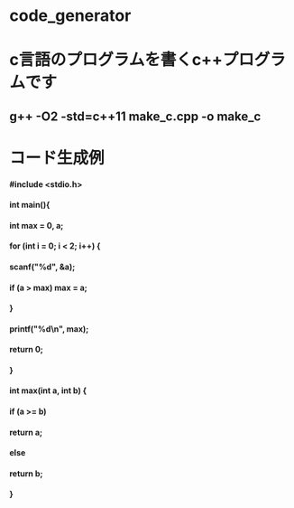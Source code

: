 # code_generator
# c言語のプログラムを書くc++プログラムです
## g++ -O2 -std=c++11 make_c.cpp -o make_c

# コード生成例

#### #include <stdio.h>
#### int main(){
#### int max = 0, a;
#### for (int i = 0; i < 2; i++) {
#### scanf("%d", &a);
#### if (a > max) max = a;
#### }
#### printf("%d\n", max);
#### return 0;
#### }
#### int max(int a, int b) {
  #### if (a >= b)
  #### return a;
  #### else
  #### return b;
#### }
